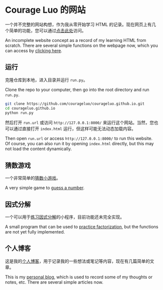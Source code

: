 # Courage Luo 的网站

一个并不完整的网站构想，作为我从零开始学习 HTML 的记录。现在网页上有几个简单的功能，您可以通过[点击此处](https://courageluo.github.io/index.html)访问。

An incomplete website concept as a record of my learning HTML from scratch. There are several simple functions on the webpage now, which you can access by [clicking here](https://courageluo.github.io/index.html).

## 运行

克隆仓库到本地，进入目录并运行 `run.py`。

Clone the repo to your computer, then go into the root directory and run `run.py`.

```bash
git clone https://github.com/courageluo/courageluo.github.io.git
cd courageluo.github.io
python run.py
```

然后打开 `run.url` 或访问 `http://127.0.0.1:8000/` 来运行这个网站。当然，您也可以通过直接打开 `index.html` 运行，但这样可能无法动态加载内容。

Then open `run.url` or access `http://127.0.0.1:8000/` to run this website. Of course, you can also run it by opening `index.html` directly, but this may not load the content dynamically.

## 猜数游戏

一个非常简单的[猜数小游戏](https://courageluo.github.io/page/guessnum.html)。

A very simple game to [guess a number](https://courageluo.github.io/page/guessnum.html).

## 因式分解

一个可以用于[练习因式分解](https://courageluo.github.io/page/factorize.html)的小程序，目前功能还未完全实现。

A small program that can be used to [practice factorization](https://courageluo.github.io/page/factorize.html), but the functions are not yet fully implemented.

## 个人博客

这是我的[个人博客](https://courageluo.github.io/page/blog.html)，用于记录我的一些想法或笔记等内容，现在有几篇简单的文章。

This is my [personal blog](https://courageluo.github.io/page/blog.html), which is used to record some of my thoughts or notes, etc. There are several simple articles now.

